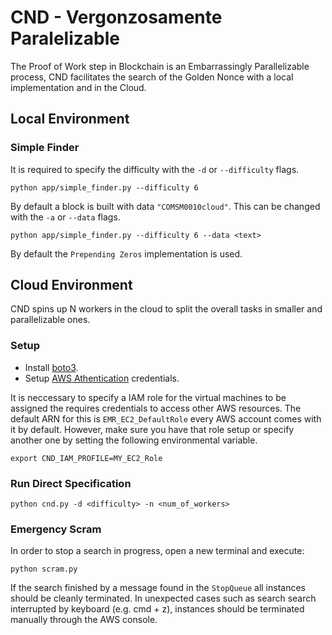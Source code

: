 # CND - Vergonzosamente Paralelizable

The Proof of Work step in Blockchain is an Embarrassingly Parallelizable process, CND facilitates the search of the Golden Nonce with a local implementation and in the Cloud.

## Local Environment
### Simple Finder
It is required to specify the difficulty with the `-d` or `--difficulty` flags.
```
python app/simple_finder.py --difficulty 6
```
By default a block is built with data `"COMSM0010cloud"`. This can be changed with the `-a` or `--data` flags.
```
python app/simple_finder.py --difficulty 6 --data <text>
```
By default the `Prepending Zeros` implementation is used.

## Cloud Environment
CND spins up N workers in the cloud to split the overall tasks in smaller and parallelizable ones. 

### Setup
- Install [boto3](https://boto3.amazonaws.com/v1/documentation/api/latest/guide/quickstart.html#installation).
- Setup [AWS Athentication](https://boto3.amazonaws.com/v1/documentation/api/latest/guide/quickstart.html#configuration) credentials.

It is neccessary to specify a IAM role for the virtual machines to be assigned the requires credentials to access other AWS resources. The default ARN for this is `EMR_EC2_DefaultRole` every AWS account comes with it by default. However, make sure you have that role setup or specify another one by setting the following environmental variable.
```
export CND_IAM_PROFILE=MY_EC2_Role
```

### Run Direct Specification
```
python cnd.py -d <difficulty> -n <num_of_workers>
```

### Emergency Scram
In order to stop a search in progress, open a new terminal and execute:
```
python scram.py
```
If the search finished by a message found in the `StopQueue` all instances should be cleanly terminated. In unexpected cases such as search search interrupted by keyboard (e.g. cmd + z), instances should be terminated manually through the AWS console.
